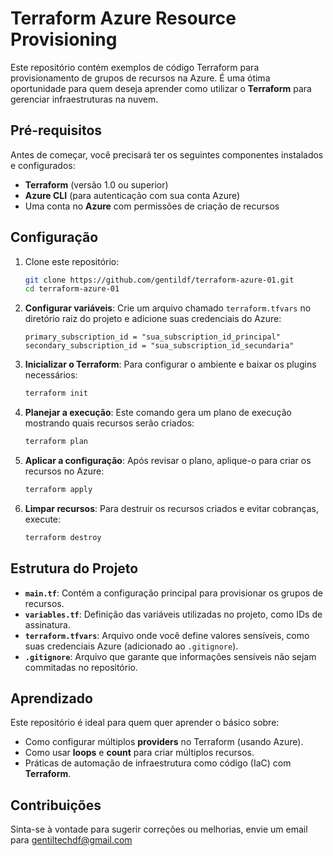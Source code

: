 
# Terraform Azure Resource Provisioning

Este repositório contém exemplos de código Terraform para provisionamento de grupos de recursos na Azure. É uma ótima oportunidade para quem deseja aprender como utilizar o **Terraform** para gerenciar infraestruturas na nuvem.

## Pré-requisitos

Antes de começar, você precisará ter os seguintes componentes instalados e configurados:

- **Terraform** (versão 1.0 ou superior)
- **Azure CLI** (para autenticação com sua conta Azure)
- Uma conta no **Azure** com permissões de criação de recursos

## Configuração

1. Clone este repositório:

   ```bash
   git clone https://github.com/gentildf/terraform-azure-01.git
   cd terraform-azure-01
   ```

2. **Configurar variáveis**: 
   Crie um arquivo chamado `terraform.tfvars` no diretório raiz do projeto e adicione suas credenciais do Azure:

   ```hcl
   primary_subscription_id = "sua_subscription_id_principal"
   secondary_subscription_id = "sua_subscription_id_secundaria"
   ```

3. **Inicializar o Terraform**:
   Para configurar o ambiente e baixar os plugins necessários:

   ```bash
   terraform init
   ```

4. **Planejar a execução**:
   Este comando gera um plano de execução mostrando quais recursos serão criados:

   ```bash
   terraform plan
   ```

5. **Aplicar a configuração**:
   Após revisar o plano, aplique-o para criar os recursos no Azure:

   ```bash
   terraform apply
   ```

6. **Limpar recursos**:
   Para destruir os recursos criados e evitar cobranças, execute:

   ```bash
   terraform destroy
   ```

## Estrutura do Projeto

- **`main.tf`**: Contém a configuração principal para provisionar os grupos de recursos.
- **`variables.tf`**: Definição das variáveis utilizadas no projeto, como IDs de assinatura.
- **`terraform.tfvars`**: Arquivo onde você define valores sensíveis, como suas credenciais Azure (adicionado ao `.gitignore`).
- **`.gitignore`**: Arquivo que garante que informações sensíveis não sejam commitadas no repositório.

## Aprendizado

Este repositório é ideal para quem quer aprender o básico sobre:

- Como configurar múltiplos **providers** no Terraform (usando Azure).
- Como usar **loops** e **count** para criar múltiplos recursos.
- Práticas de automação de infraestrutura como código (IaC) com **Terraform**.

## Contribuições

Sinta-se à vontade para sugerir correções ou melhorias, envie um email para gentiltechdf@gmail.com
